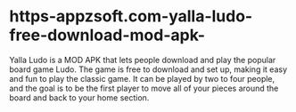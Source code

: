 # https-appzsoft.com-yalla-ludo-free-download-mod-apk-
Yalla Ludo is a MOD APK that lets people download and play the popular board game Ludo. The game is free to download and set up, making it easy and fun to play the classic game. It can be played by two to four people, and the goal is to be the first player to move all of your pieces around the board and back to your home section.

